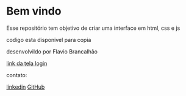 # Bem vindo

Esse repositório tem objetivo de criar uma interface em html, css e js 

codigo esta disponivel para copia

desenvolvildo por Flavio Brancalhão

[link da tela login](https://flaviobrancalhao.github.io/Login-tela/)

contato:

[linkedin](https://www.linkedin.com/in/flavio-brancalhao-659574169/)
[GitHub](https://github.com/FlavioBrancalhao)
